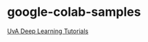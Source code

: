 # google-colab-samples

[UvA Deep Learning Tutorials](https://uvadlc-notebooks.readthedocs.io/en/latest/index.html)
